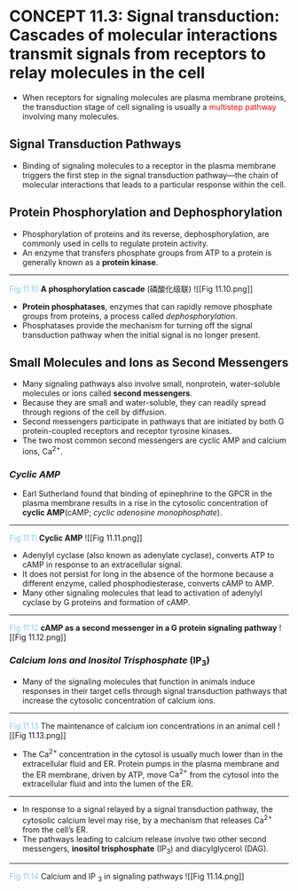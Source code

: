 # CONCEPT 11.3: Signal transduction: Cascades of molecular interactions transmit signals from receptors to relay molecules in the cell

- When receptors for signaling molecules are plasma membrane proteins, the transduction stage of cell signaling is usually a <font color = 'red'>multistep pathway </font>involving many molecules.
## Signal Transduction Pathways

- Binding of signaling molecules to a receptor in the plasma membrane triggers the first step in the signal transduction pathway—the chain of molecular interactions that leads to a particular response within the cell.

## Protein Phosphorylation and Dephosphorylation

- Phosphorylation of proteins and its reverse, dephosphorylation, are commonly used in cells to regulate protein activity. 
- An enzyme that transfers phosphate groups from ATP to a protein is generally known as a **protein kinase**.
--------------------------------------------------------------------
<font color='skyblue'>Fig 11.10</font> **A phosphorylation cascade** (磷酸化级联)
![[Fig 11.10.png]]

- **Protein phosphatases**, enzymes that can rapidly remove phosphate groups from proteins, a process called *dephosphorylation*.
- Phosphatases provide the mechanism for turning off the signal transduction pathway when the initial signal is no longer present.

## Small Molecules and Ions as Second Messengers

- Many signaling pathways also involve small, nonprotein, water-soluble molecules or ions called **second messengers**.
- Because they are small and water-soluble, they can readily spread through regions of the cell by diffusion.
- Second messengers participate in pathways that are initiated by both G protein-coupled receptors and receptor tyrosine kinases.
- The two most common second messengers are cyclic AMP and calcium ions, $\text{Ca}^{2+}$.

### *Cyclic AMP*

- Earl Sutherland found that binding of epinephrine to the GPCR in the plasma membrane results in a rise in the cytosolic concentration of **cyclic AMP**(cAMP; *cyclic adenosine monophosphate*).
--------------------------------------------------------------------
<font color='skyblue'>Fig 11.11</font> **Cyclic AMP**
![[Fig 11.11.png]]

- Adenylyl cyclase (also known as adenylate cyclase), converts ATP to cAMP in response to an extracellular signal.
- It does not persist for long in the absence of the hormone because a different enzyme, called phosphodiesterase, converts cAMP to AMP.
- Many other signaling molecules that lead to activation of adenylyl cyclase by G proteins and formation of cAMP.
--------------------------------------------------------------------
<font color = 'skyblue'>Fig 11.12</font> **cAMP as a second messenger in a G protein signaling pathway**
![[Fig 11.12.png]]

### ***Calcium Ions and Inositol Trisphosphate*** ($\text{IP}_3$)

- Many of the signaling molecules that function in animals induce responses in their target cells through signal transduction pathways that increase the cytosolic concentration of calcium ions.
--------------------------------------------------------------------
<font color='skyblue'>Fig 11.13</font> The maintenance of calcium ion concentrations in an animal cell
![[Fig 11.13.png]]
- The $\text{Ca}^{2+}$ concentration in the cytosol is usually much lower than in the extracellular fluid and ER. Protein pumps in the plasma membrane and the ER membrane, driven by ATP, move $\text{Ca}^{2+}$ from the cytosol into the extracellular fluid and into the lumen of the ER.
--------------------------------------------------------------------
- In response to a signal relayed by a signal transduction pathway, the cytosolic calcium level may rise, by a mechanism that releases $\text{Ca}^{2+}$ from the cell’s ER.
- The pathways leading to calcium release involve two other second messengers, **inositol trisphosphate** ($\text{IP}_3$) and diacylglycerol ($\text{DAG}$).
--------------------------------------------------------------------
<font color='skyblue'>Fig 11.14</font> Calcium and IP $_3$ in signaling pathways
![[Fig 11.14.png]]